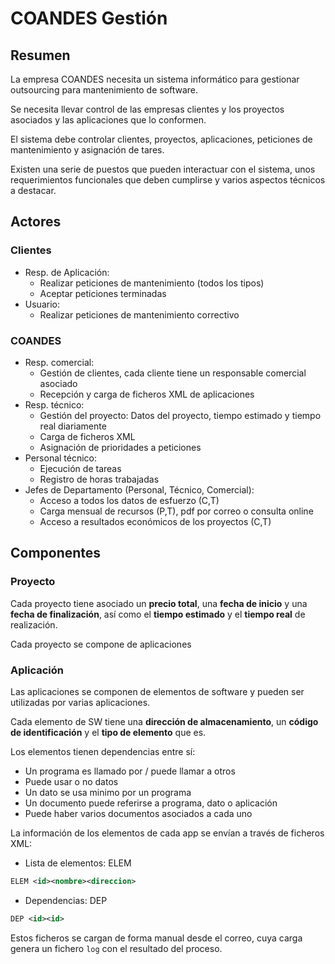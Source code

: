 # COANDES Gestión

## Resumen

La empresa COANDES necesita un sistema informático para
gestionar outsourcing para mantenimiento de software.

Se necesita llevar control de las empresas clientes y
los proyectos asociados y las aplicaciones que lo conformen.

El sistema debe controlar clientes, proyectos, aplicaciones,
peticiones de mantenimiento y asignación de tares.

Existen una serie de puestos que pueden interactuar con el
sistema, unos requerimientos funcionales que deben cumplirse
y varios aspectos técnicos a destacar.

## Actores

### Clientes
  
* Resp. de Aplicación:
  * Realizar peticiones de mantenimiento (todos los tipos)
  * Aceptar peticiones terminadas
* Usuario:
  * Realizar peticiones de mantenimiento correctivo

### COANDES
  
* Resp. comercial:
  * Gestión de clientes, cada cliente tiene un responsable
  comercial asociado
  * Recepción y carga de ficheros XML de aplicaciones
* Resp. técnico:
  * Gestión del proyecto: Datos del proyecto, tiempo estimado
  y tiempo real diariamente
  * Carga de ficheros XML
  * Asignación de prioridades a peticiones
* Personal técnico:
  * Ejecución de tareas
  * Registro de horas trabajadas
* Jefes de Departamento (Personal, Técnico, Comercial):
  * Acceso a todos los datos de esfuerzo (C,T)
  * Carga mensual de recursos (P,T), pdf por correo o consulta online
  * Acceso a resultados económicos de los proyectos (C,T)

## Componentes

### Proyecto

Cada proyecto tiene asociado un **precio total**, una
**fecha de inicio** y una **fecha de finalización**, así como
el **tiempo estimado** y el **tiempo real** de realización.

Cada proyecto se compone de aplicaciones

### Aplicación

Las aplicaciones se componen de elementos de software y pueden
ser utilizadas por varias aplicaciones.

Cada elemento de SW tiene una **dirección de almacenamiento**,
un **código de identificación** y el **tipo de elemento** que es.

Los elementos tienen dependencias entre sí:

* Un programa es llamado por / puede llamar a otros
* Puede usar o no datos
* Un dato se usa minimo por un programa
* Un documento puede referirse a programa, dato o aplicación
* Puede haber varios documentos asociados a cada uno

La información de los elementos de cada app se envían a través de ficheros XML:

* Lista de elementos: ELEM

```xml
ELEM <id><nombre><direccion>
```

* Dependencias: DEP

```xml
DEP <id><id>
```

Estos ficheros se cargan de forma manual desde el correo, cuya carga
genera un fichero ```log``` con el resultado del proceso.
